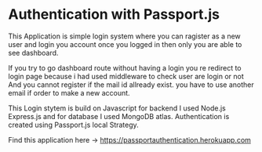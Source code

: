 # Authentication with Passport.js


This Application is simple login system where you can ragister as a new user and login  you account once you logged in 
then only you are able to see dashboard.
      
If you try to go dashboard route without having a login you re redirect to login page because i had used middleware 
to check user are login or not And you cannot register if the mail id allready exist. you have to use  another 
email if order to make a new account.
      
 This Login stytem is build on Javascript for backend I used Node.js Express.js and for database I used MongoDB atlas. 
 Authentication is created using Passport.js local Strategy.
      
 Find this application here -> https://passportauthentication.herokuapp.com  
